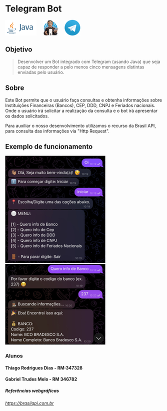 # Telegram Bot

<a href="https://www.java.com/pt-BR/"><img src="https://github.com/eithiagodias/telegram-bot/blob/main/images/java-logo.png" height="50" style="margin-right:16px"></a>
<a href="https://telegram.me/BotFather"><img src="https://github.com/eithiagodias/telegram-bot/blob/main/images/botfather-logo.jpg" height="50" style="margin-right:16px"></a>
<a href="https://telegram.org/"><img src="https://github.com/eithiagodias/telegram-bot/blob/main/images/telegram-logo.png" height="50" style="margin-right:16px"></a>


## Objetivo
>Desenvolver um Bot integrado com Telegram (usando Java) que seja capaz de responder a pelo menos cinco mensagens distintas enviadas pelo usuário.


## Sobre
Este Bot permite que o usuário faça consultas e obtenha informações sobre Instituições Financeiras (Bancos), CEP, DDD, CNPJ e Feriados nacionais. Onde o usuário irá solicitar a realização da consulta e o bot irá apresentar os dados solicitados.

Para auxiliar o nosso desenvolvimento utilizamos o recurso da Brasil API, para consulta das informações via "Http Request".

## Exemplo de funcionamento

<img src="https://github.com/eithiagodias/telegram-bot/blob/main/images/1.jpeg" width="320px">
<img src="https://github.com/eithiagodias/telegram-bot/blob/main/images/2.jpeg" width="320px">

### Alunos
#### Thiago Rodrigues Dias - RM:347328
#### Gabriel Trudes Melo - RM 346782

##### Referências webgráficas
###### https://brasilapi.com.br
